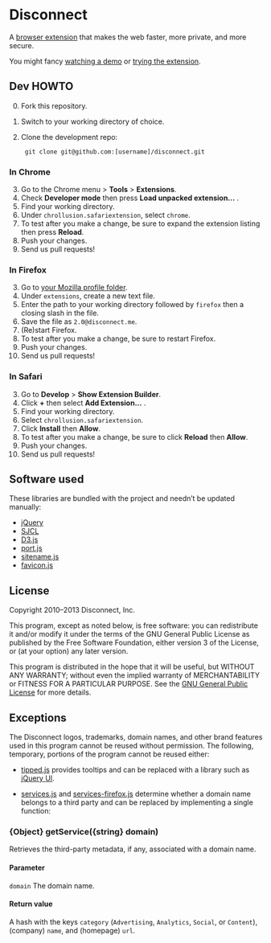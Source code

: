 # Disconnect

A [browser extension](https://disconnect.me/) that makes the web faster, more
private, and more secure.

You might fancy [watching a demo](https://www.youtube.com/watch?v=Lvem1Z66C7Q)
or [trying the extension](https://disconnect.me/).

## Dev HOWTO

0. Fork this repository.
1. Switch to your working directory of choice.
2. Clone the development repo:

        git clone git@github.com:[username]/disconnect.git

### In Chrome

3. Go to the Chrome menu > **Tools** > **Extensions**.
4. Check **Developer mode** then press **Load unpacked extension...** .
5. Find your working directory.
6. Under `chrollusion.safariextension`, select `chrome`.
7. To test after you make a change, be sure to expand the extension listing then
   press **Reload**.
8. Push your changes.
9. Send us pull requests!

### In Firefox

3. Go to [your Mozilla profile
   folder](http://kb.mozillazine.org/Profile_folder).
4. Under `extensions`, create a new text file.
5. Enter the path to your working directory followed by `firefox` then a closing
   slash in the file.
6. Save the file as `2.0@disconnect.me`.
7. (Re)start Firefox.
8. To test after you make a change, be sure to restart Firefox.
9. Push your changes.
10. Send us pull requests!

### In Safari

3. Go to **Develop** > **Show Extension Builder**.
4. Click **+** then select **Add Extension...** .
5. Find your working directory.
6. Select `chrollusion.safariextension`.
7. Click **Install** then **Allow**.
8. To test after you make a change, be sure to click **Reload** then **Allow**.
9. Push your changes.
10. Send us pull requests!

## Software used

These libraries are bundled with the project and needn’t be updated manually:

* [jQuery](https://github.com/jquery/jquery)
* [SJCL](https://github.com/bitwiseshiftleft/sjcl)
* [D3.js](https://github.com/mbostock/d3)
* [port.js](https://github.com/disconnectme/port)
* [sitename.js](https://github.com/disconnectme/sitename)
* [favicon.js](https://github.com/disconnectme/favicon)

## License

Copyright 2010–2013 Disconnect, Inc.

This program, except as noted below, is free software: you can redistribute it
and/or modify it under the terms of the GNU General Public License as published
by the Free Software Foundation, either version 3 of the License, or (at your
option) any later version.

This program is distributed in the hope that it will be useful, but WITHOUT ANY
WARRANTY; without even the implied warranty of MERCHANTABILITY or FITNESS FOR A
PARTICULAR PURPOSE. See the [GNU General Public
License](https://www.gnu.org/licenses/gpl.html) for more details.

## Exceptions

The Disconnect logos, trademarks, domain names, and other brand features used in
this program cannot be reused without permission. The following, temporary,
portions of the program cannot be reused either:

* [tipped.js](https://github.com/disconnectme/disconnect/blob/master/firefox/content/disconnect.safariextension/chrome/scripts/vendor/tipped/tipped.js)
  provides tooltips and can be replaced with a library such as [jQuery
  UI](http://jqueryui.com/).

* [services.js](https://github.com/disconnectme/disconnect/blob/master/firefox/content/disconnect.safariextension/chrome/scripts/services.js)
  and
  [services-firefox.js](https://github.com/disconnectme/disconnect/blob/master/firefox/content/services-firefox.js)
  determine whether a domain name belongs to a third party and can be replaced
  by implementing a single function:

### {Object} getService({string} domain)

Retrieves the third-party metadata, if any, associated with a domain name.

#### Parameter

`domain` The domain name.

#### Return value

A hash with the keys `category` (`Advertising`, `Analytics`, `Social`, or
`Content`), (company) `name`, and (homepage) `url`.
